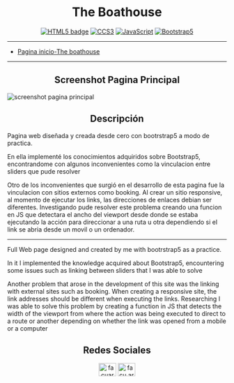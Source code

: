 <h1 align="center">The Boathouse</h1>

<div align="center">

[![HTML5 badge](https://img.shields.io/static/v1?label=&message=HTML5&color=orange&logo=html5&logoColor=white "HTML5 badge")](https://html.spec.whatwg.org/multipage/ "HTML5 badge")
[![CCS3](https://img.shields.io/static/v1?label=&message=CSS3&color=blue&logo=css3&logoColor=white "CCS3")](https://www.w3.org/Style/CSS/ "CCS3")
[![JavaScript](https://img.shields.io/static/v1?label=&message=JavaScript&color=black&logo=javascript&logoColor=yellow "JavaScript")](https://developer.mozilla.org/en-US/docs/Web/JavaScript "JavaScript")
[![Bootstrap5](https://img.shields.io/static/v1?label=&message=Bootrstrap%205&color=6f2cf3&logo=bootstrap&logoColor=white "Bootstrap5")](http://https://getbootstrap.com/ "Bootstrap5")
</div>

------------

- [Pagina inicio-The boathouse](https://facuareosa.github.io/the_boathouse/ "The_bothouse_homepage")

------------
<h2 align="center">Screenshot Pagina Principal</h2>

![screenshot pagina principal](https://github.com/facuareosa/the_boathouse/blob/main/assets/img/screenshot.jpg?raw=true)
<br>

<h2 align="center">Descripción</h2>
<p>Pagina web diseñada y creada desde cero con bootrstrap5 a modo de practica.</p>
<p>En ella implementé los conocimientos adquiridos sobre Bootstrap5, encontrandome con algunos inconvenientes como la vinculacion entre sliders que pude resolver</p>
<p>Otro de los inconvenientes que surgió en el desarrollo de esta pagina fue la vinculacion con sitios externos como booking. Al crear un sitio responsive, al momento de ejecutar los links, las direcciones de enlaces debian ser diferentes. Investigando pude resolver este problema creando una funcion en JS que detectara el ancho del viewport desde donde se estaba ejecutando la acción para direccionar a una ruta u otra dependiendo si el link se abria desde un movil o un ordenador.</p>
<hr>
<p>Full Web page designed and created by me with bootrstrap5 as a practice.</p>
<p>In it I implemented the knowledge acquired about Bootstrap5, encountering some issues such as linking between sliders that I was able to solve</p>
<p>Another problem that arose in the development of this site was the linking with external sites such as booking. When creating a responsive site, the link addresses should be different when executing the links. Researching I was able to solve this problem by creating a function in JS that detects the width of the viewport from where the action was being executed to direct to a route or another depending on whether the link was opened from a mobile or a computer</p>

<h2 align="center">Redes Sociales</h2>
<p align="center">
<a href="https://linkedin.com/in/facuareosa" target="blank"><img align="center" src="https://raw.githubusercontent.com/rahuldkjain/github-profile-readme-generator/master/src/images/icons/Social/linked-in-alt.svg" alt="facuareosa" height="30" width="40" /></a>
<a href="https://instagram.com/facu.areosa" target="blank"><img align="center" src="https://raw.githubusercontent.com/rahuldkjain/github-profile-readme-generator/master/src/images/icons/Social/instagram.svg" alt="facu.areosa" height="30" width="40" /></a>
</p>
